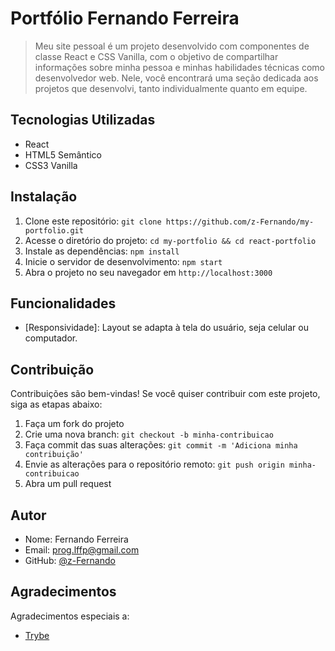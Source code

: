 # Portfólio Fernando Ferreira

> Meu site pessoal é um projeto desenvolvido com componentes de classe React e CSS Vanilla, com o objetivo de compartilhar informações sobre minha pessoa e minhas habilidades técnicas como desenvolvedor web. Nele, você encontrará uma seção dedicada aos projetos que desenvolvi, tanto individualmente quanto em equipe.

## Tecnologias Utilizadas

- React
- HTML5 Semântico
- CSS3 Vanilla

## Instalação

1. Clone este repositório: `git clone https://github.com/z-Fernando/my-portfolio.git`
2. Acesse o diretório do projeto: `cd my-portfolio && cd react-portfolio`
3. Instale as dependências: `npm install`
4. Inicie o servidor de desenvolvimento: `npm start`
5. Abra o projeto no seu navegador em `http://localhost:3000`

## Funcionalidades

- [Responsividade]: Layout se adapta à tela do usuário, seja celular ou computador.

<!-- ## Screenshots

![Screenshot 1](caminho-para-imagem-1.png)
![Screenshot 2](caminho-para-imagem-2.png) -->

## Contribuição

Contribuições são bem-vindas! Se você quiser contribuir com este projeto, siga as etapas abaixo:

1. Faça um fork do projeto
2. Crie uma nova branch: `git checkout -b minha-contribuicao`
3. Faça commit das suas alterações: `git commit -m 'Adiciona minha contribuição'`
4. Envie as alterações para o repositório remoto: `git push origin minha-contribuicao`
5. Abra um pull request

## Autor

- Nome: Fernando Ferreira
- Email: prog.lffp@gmail.com
- GitHub: [@z-Fernando](https://github.com/z-Fernando)


## Agradecimentos

Agradecimentos especiais a:

- [Trybe](https://betrybe.com/)
